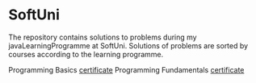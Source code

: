 # SoftUni
The repository contains solutions to problems during my javaLearningProgramme at SoftUni.
Solutions of problems are sorted by courses according to the learning programme.


Programming Basics [certificate](https://softuni.bg/certificates/details/140089/040083a4)
Programming Fundamentals [certificate](https://softuni.bg/certificates/details/140089/040083a4)
